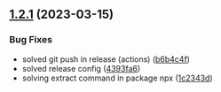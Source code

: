 ## [1.2.1](https://github.com/sky10p/easy-i18n/compare/v1.2.0...v1.2.1) (2023-03-15)


### Bug Fixes

* solved git push in release (actions) ([b6b4c4f](https://github.com/sky10p/easy-i18n/commit/b6b4c4f94f16f0669db9fc086b1db05401ff0a9a))
* solved release config ([4393fa6](https://github.com/sky10p/easy-i18n/commit/4393fa609cc442eb1d08528c8da3e7f3efcd79c9))
* solving extract command in package npx ([1c2343d](https://github.com/sky10p/easy-i18n/commit/1c2343d6a5d6cc67d8366143c8890d32d18b1c52))
